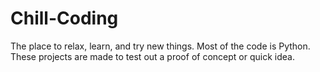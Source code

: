 # Chill-Coding
The place to relax, learn, and try new things.
Most of the code is Python. These projects are made to
test out a proof of concept or quick idea.
